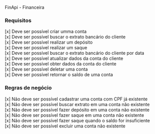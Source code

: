 FinApi - Financeira

### Requisitos

[x] Deve ser possível criar umma conta </br>
[x] Deve ser possível buscar o extrato bancário do cliente </br>
[x] Deve ser possível realizar um depósito </br>
[x] Deve ser possível realizar um saque </br>
[x] Deve ser possível buscar o extrato bancário do cliente por data </br>
[x] Deve ser possível atualizar dados da conta do cliente </br>
[x] Deve ser possível obter dados da conta do cliente </br>
[x] Deve ser possível deletar uma conta </br>
[x] Deve ser possível retornar o saldo de uma conta </br>
### Regras de negócio


[x] Não deve ser possível cadastrar uma conta com CPF já existente </br>
[x] Não deve ser possível buscar extrato em uma conta não existente </br>
[x] Não deve ser possível fazer depósito em uma conta não existente </br>
[x] Não deve ser possível fazer saque em uma conta não existente </br>
[x] Não deve ser possível fazer saque quando o saldo for insuficiente </br>
[x] Não deve ser possível excluir uma conta não existente </br>
